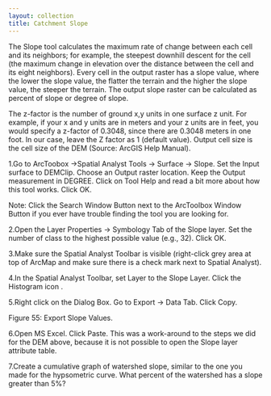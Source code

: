```yaml
---
layout: collection
title: Catchment Slope
---
```


The Slope tool calculates the maximum rate of change between each cell and its neighbors; for example, the steepest downhill descent for the cell (the maximum change in elevation over the distance between the cell and its eight neighbors). Every cell in the output raster has a slope value, where the lower the slope value, the flatter the terrain and the higher the slope value, the steeper the terrain. The output slope raster can be calculated as percent of slope or degree of slope. 

The z-factor is the number of ground x,y units in one surface z unit. For example, if your x and y units are in meters and your z units are in feet, you would specify a z-factor of 0.3048, since there are 0.3048 meters in one foot. In our case, leave the Z factor as 1 (default value). Output cell size is the cell size of the DEM (Source: ArcGIS Help Manual). 

1.Go to ArcToobox &#8594;Spatial Analyst Tools &#8594; Surface &#8594;	Slope. Set the Input surface to DEMClip. Choose an Output raster location. Keep the Output measurement in DEGREE. Click on Tool Help and read a bit more about how this tool works. Click OK.

Note: Click the Search Window Button   next to the ArcToolbox Window Button if you ever have trouble finding the tool you are looking for. 

2.Open the Layer Properties &#8594; Symbology Tab of the Slope layer. Set the number of class to the highest possible value (e.g., 32). Click OK. 

3.Make sure the Spatial Analyst Toolbar is visible (right-click grey area at top of ArcMap and make sure there is a check mark next to Spatial Analyst).

4.In the Spatial Analyst Toolbar, set Layer to the Slope Layer. Click the Histogram  icon . 

5.Right click on the Dialog Box. Go to Export &#8594; Data Tab. Click Copy. 

 
Figure 55: Export Slope Values.

6.Open MS Excel. Click Paste. This was a work-around to the steps we did for the DEM above, because it is not possible to open the Slope layer attribute table. 

7.Create a cumulative graph of watershed slope, similar to the one you made for the hypsometric curve. What percent of the watershed has a slope greater than 5%? 
